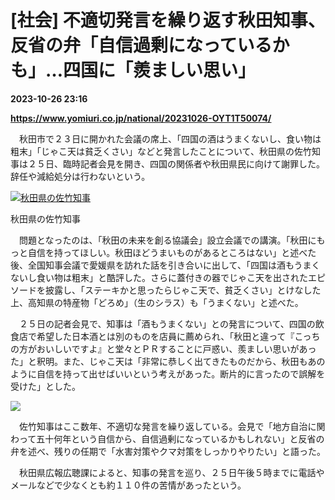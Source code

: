 # [社会] 不適切発言を繰り返す秋田知事、反省の弁「自信過剰になっているかも」…四国に「羨ましい思い」

**2023-10-26 23:16**

**https://www.yomiuri.co.jp/national/20231026-OYT1T50074/**

　秋田市で２３日に開かれた会議の席上、「四国の酒はうまくないし、食い物は粗末」「じゃこ天は貧乏くさい」などと発言したことについて、秋田県の佐竹知事は２５日、臨時記者会見を開き、四国の関係者や秋田県民に向けて謝罪した。辞任や減給処分は行わないという。

[![秋田県の佐竹知事](https://www.yomiuri.co.jp/media/2023/10/20231027-OYT1I50048-1.jpg)](https://www.yomiuri.co.jp/pluralphoto/20231027-OYT1I50048/)

秋田県の佐竹知事

　問題となったのは、「秋田の未来を創る協議会」設立会議での講演。「秋田にもっと自信を持ってほしい。秋田ほどうまいものがあるところはない」と述べた後、全国知事会議で愛媛県を訪れた話を引き合いに出して、「四国は酒もうまくないし食い物は粗末」と酷評した。さらに蓋付きの器でじゃこ天を出されたエピソードを披露し、「ステーキかと思ったらじゃこ天で、貧乏くさい」とけなした上、高知県の特産物「どろめ」（生のシラス）も「うまくない」と述べた。

　２５日の記者会見で、知事は「酒もうまくない」との発言について、四国の飲食店で希望した日本酒とは別のものを店員に薦められ、「秋田と違って『こっちの方がおいしいですよ』と堂々とＰＲすることに戸惑い、羨ましい思いがあった」と釈明。また、じゃこ天は「非常に恭しく出てきたものだから、秋田もあのように自信を持って出せばいいという考えがあった。断片的に言ったので誤解を受けた」とした。

[![](https://www.yomiuri.co.jp/media/2023/10/20231026-OYT1I50040-1.jpg)](https://www.yomiuri.co.jp/pluralphoto/20231026-OYT1I50040/)

　佐竹知事はここ数年、不適切な発言を繰り返している。会見で「地方自治に関わって五十何年という自信から、自信過剰になっているかもしれない」と反省の弁を述べ、残りの任期で「水害対策やクマ対策をしっかりやりたい」と語った。

　秋田県広報広聴課によると、知事の発言を巡り、２５日午後５時までに電話やメールなどで少なくとも約１１０件の苦情があったという。